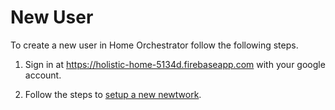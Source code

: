 # New User

To create a new user in Home Orchestrator follow the following steps.

1. Sign in at https://holistic-home-5134d.firebaseapp.com with your google account.

2. Follow the steps to [setup a new newtwork](./project/guides/network_setup.md).